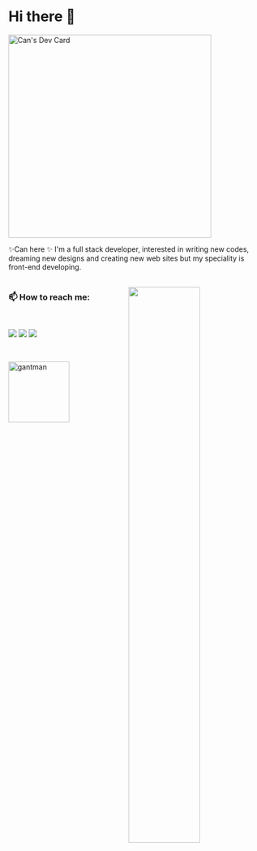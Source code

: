 # Hi there 👋
<a href="https://app.daily.dev/nigranac"><img src="https://api.daily.dev/devcards/d9ee6a14b9ed47c09801305da9fb353b.png?r=hnc" width="400" alt="Can's Dev Card"/></a>


<!-- <img src="https://github.com/nigranac/Nigranac/blob/main/react-native.gif" alt="react-native" width="100" height="100" align="right"> -->



 ✨Can here ✨ I'm a full stack developer, interested in writing new codes,
 dreaming new designs and creating new web sites but 
 my speciality is front-end developing. 
</br>
</br>

<img src="https://github-readme-stats.vercel.app/api?username=nigranac&show_icons=true&theme=tokyonight" align="right"  width="53%">



### 📫 How to reach me:
</br>

[<img src="https://cdn2.iconfinder.com/data/icons/colorful-guache-social-media-logos-1/159/social-media_gmail-64.png"/>](mailto:can.argin.16@gmail.com)
[<img target="_blank" src="https://cdn2.iconfinder.com/data/icons/social-micon/512/medium-64.png"/>](https://can16.medium.com/)
[<img target="_blank" src="https://cdn4.iconfinder.com/data/icons/colorful-guache-social-media-logos-1/159/social-media_linkedin-64.png"/>](https://www.linkedin.com/in/can-argin/)

<!-- <div>
 <a href="https://www.linkedin.com/in/can-argin-9b50221a7/" target="_blank">
    <img src="https://img.shields.io/badge/%20-linkedin-0072b1" alt="https://www.linkedin.com/in/can-argin-9b50221a7/" width=80px>
</a>
 <a href="mailto:can.argin.16@gmail.com" target="_blank">
    <img src="https://img.shields.io/badge/%20-gmail-B23121" alt="mailto:can.argin.16@gmail.com"  width=62x>
</a>
 <a href="https://can16.medium.com/" target="_blank">
    <img src="https://img.shields.io/badge/%20-medium-black" alt="https://can16.medium.com/" width=87px>
</a>
 </div> -->
</br>

 <p align="left"> <img src="https://komarev.com/ghpvc/?username=nigranac&color=yellowgreen&style=flat-square" alt="gantman" width=120px /> </p>
 
<!-- [![Top Langs](https://github-readme-stats.vercel.app/api/top-langs/?username=nigranac&layout=compact)](https://github.com/anuraghazra/github-readme-stats) -->

<!--
**nigranac/Nigranac** is a ✨ _special_ ✨ repository because its `README.md` (this file) appears on your GitHub profile.


- 🔭 I’m currently working on ...
- 🌱 I’m currently learning ...
- 👯 I’m looking to collaborate on ...
- 🤔 I’m looking for help with ...
- 💬 Ask me about ...
- 📫 How to reach me: ...
- 😄 Pronouns: ...
- ⚡ Fun fact: ...
-->
